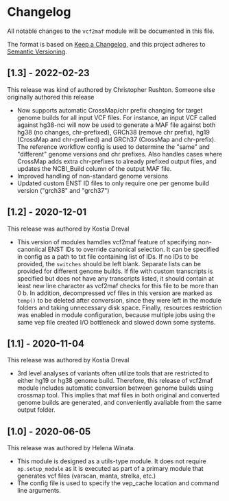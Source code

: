 # Changelog

All notable changes to the `vcf2maf` module will be documented in this file.

The format is based on [Keep a Changelog](https://keepachangelog.com/en/1.0.0/),
and this project adheres to [Semantic Versioning](https://semver.org/spec/v2.0.0.html).

## [1.3] - 2022-02-23

This release was kind of authored by Christopher Rushton. Someone else originally authored this release

- Now supports automatic CrossMap/chr prefix changing for target genome builds for all input VCF files. For instance, an input VCF called against hg38-nci will now be used to generate a MAF file against both hg38 (no changes, chr-prefixed), GRCh38 (remove chr prefix), hg19 (CrossMap and chr-prefixed) and GRCh37 (CrossMap and chr-prefix). The reference workflow config is used to determine the "same" and "different" genome versions and chr prefixes. Also handles cases where CrossMap adds extra chr-prefixes to already prefixed output files, and updates the NCBI_Build column of the output MAF file.
- Improved handling of non-standard genome versions
- Updated custom ENST ID files to only require one per genome build version ("grch38" and "grch37")


## [1.2] - 2020-12-01

This release was authored by Kostia Dreval

- This version of modules hamdles vcf2maf feature of specifying non-canoniical ENST IDs to override canonical selection. It can be specified in config as a path to txt file containing list of IDs. If no IDs to be provided, the `switches` should be left blank. Separate lists can be provided for different genome builds. If file with custom transcripts is specified but does not have any transcripts listed, it should contain at least new line character as vcf2maf checks for this file to be more than 0 b. In addition, decompressed vcf files in this version are marked as `temp()` to be deleted after conversion, since they were left in the module folders and taking unnecessary disk space. Finally, resources restriction was enabled in module configuration, because multiple jobs using the same vep file created I/O bottleneck and slowed down some systems.


## [1.1] - 2020-11-04

This release was authored by Kostia Dreval

- 3rd level analyses of variants often utilize tools that are restricted to either hg19 or hg38 genome build. Therefore, this release of vcf2maf module includes automatic conversion between genome builds using crossmap tool. This implies that maf files in both original and converted genome builds are generated, and conveniently avaliable from the same output folder.


## [1.0] - 2020-06-05

This release was authored by Helena Winata.

- This module is designed as a utils-type module. It does not require `op.setup_module` as it is executed as part of a primary module that generates vcf files (varscan, manta, strelka, etc.)
- The config file is used to specify the vep_cache location and command line arguments.
